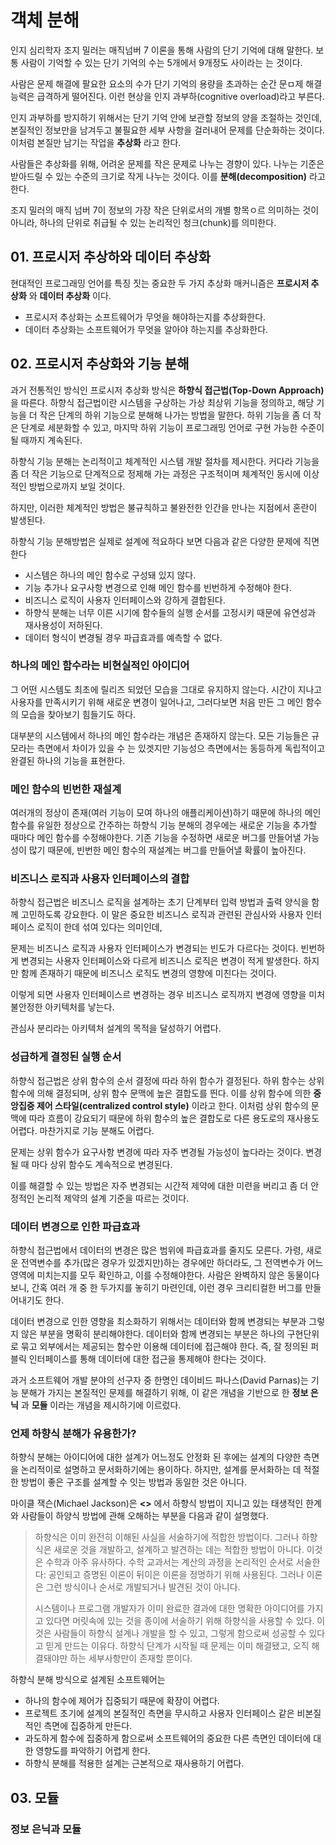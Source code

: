 # 객체 분해

인지 심리학자 조지 밀러는 매직넘버 7 이론을 통해 사람의 단기 기억에 대해 말한다.
보통 사람이 기억할 수 있는 단기 기억의 수는 5개에서 9개정도 사이라는 는 것이다.

사람은 문제 해결에 팔요한 요소의 수가 단기 기억의 용량을 초과하는 순간 문ㅁ제 해결 능력은 급격하게 떨어진다.
이런 현상을 인지 과부하(cognitive overload)라고 부른다.

인지 과부하를 방지하기 위해서는 단기 기억  안에 보관할 정보의 양을 조절하는 것인데, 본질적인 정보만을 남겨두고
불필요한 세부 사항을 걸러내어 문제를 단순화하는 것이다.
이처럼 본질만 남기는 작업을 **추상화** 라고 한다.

사람들은 추상화를 위해, 어려운 문제를 작은 문제로 나누는 경향이 있다. 나누는 기준은 받아드릴 수 있는 수준의 크기로
작게 나누는 것이다. 이를 **분해(decomposition)** 라고 한다.

조지 밀러의 매직 넘버 7이 정보의 가장 작은 단위로서의 개별 항목ㅇ르 의미하는 것이 아니라, 하나의 단위로 취급될 수 있는
논리적인 청크(chunk)를 의미한다.

## 01. 프로시저 추상하와 데이터 추상화
현대적인 프로그래밍 언어를 특징 짓는 중요한 두 가지 추상화 매커니즘은 **프로시저 추상화** 와 **데이터 추상화** 이다.

- 프로시저 추상화는 소프트웨어가 무엇을 해야하는지를 추상화한다.
- 데이터 추상화는 소프트웨어가 무엇을 알아야 하는지를 추상화한다.

## 02. 프로시저 추상화와 기능 분해
과거 전통적인 방식인 프로시저 추상화 방식은 **하향식 접근법(Top-Down Approach)** 을 따른다.
하향식 접근법이란 시스템을 구상하는 가상 최상위 기능을 정의하고, 해당 기능을 더 작은 단계의 하위 기능으로 분해해 나가는 방법을 말한다.
하위 기능을 좀 더 작은 단계로 세분화할 수 있고, 마지막 하위 기능이 프로그래밍 언어로 구현 가능한 수준이 될 때까지 계속된다.

하향식 기능 분해는 논리적이고 체계적인 시스템 개발 절차를 제시한다. 커다라 기능을 좀 더 작은 기능으로 단계적으로
정제해 가는 과정은 구조적이며 체계적인 동시에 이상적인 방법으로까지 보일 것이다.

하지만, 이러한 체계적인 방법은 불규칙하고 불완전한 인간을 만나는 지점에서 혼란이 발생된다.

하향식 기능 분해방법은 실제로 설계에 적요하다 보면 다음과 같은 다양한 문제에 직면한다
- 시스템은 하나의 메인 함수로 구성돼 있지 않다.
- 기능 추가나 요구사항 변경으로 인해 메인 함수를 빈번하게 수정해야 한다.
- 비즈니스 로직이 사용자 인터페이스와 강하게 결합된다.
- 하향식 분해는 너무 이른 시기에 함수들의 실행 순서를 고정시키 때문에 유연성과 재사용성이 저하된다.
- 데이터 형식이 변경될 경우 파급효과를 예측할 수 없다.

### 하나의 메인 함수라는 비현실적인 아이디어
그 어떤 시스템도 최초에 릴리즈 되었던 모습을 그대로 유지하지 않는다. 시간이 지나고 사용자를 만족시키기 위해 새로운 변경이 일어나고,
그러다보면 처음 만든 그 메인 함수의 모습을 찾아보기 힘들기도 하다.

대부분의 시스템에서 하나의 메인 함수라는 개념은 존재하지 않는다. 모든 기능들은 규모라는 측면에서 차이가 있을 수 는 있겟지만
기능성으 측면에서는 동등하게 독립적이고 완결된 하나의 기능을 표현한다.

### 메인 함수의 빈번한 재설계
여러개의 정상이 존재(여러 기능이 모여 하나의 애플리케이션)하기 때문에 하나의 메인 함수를 유일한 정상으로 간주하는 하향식 기능 분해의 경우에는
새로운 기능을 추가할 때마다 메인 함수를 수정해야한다. 기존 기능을 수정하면 새로운 버그를 만들어낼 가능성이 많기 때문에,
빈번한 메인 함수의 재설계는 버그를 만들어낼 확률이 높아진다.

### 비즈니스 로직과 사용자 인터페이스의 결합
하향식 접근법은 비즈니스 로직을 설계하는 초기 단계부터 입력 방법과 출력 양식을 함께 고민하도록 강요한다.
이 말은 중요한 비즈니스 로직과 관련된 관심사와 사용자 인터페이스 로직이 한데 섞여 있다는 의미인데,

문제는 비즈니스 로직과 사용자 인터페이스가 변경되는 빈도가 다르다는 것이다.
빈번하게 변경되는 사용자 인터페이스와 다르게 비즈니스 로직은 변경이 적게 발생한다.
하지만 함께 존재하기 때문에 비즈니스 로직도 변경의 영향에 미친다는 것이다.

이렇게 되면 사용자 인터페이스르 변경하는 경우 비즈니스 로직까지 변경에 영향을 미처 불안정한 아키텍처를 낳는다.

관심사 분리라는 아키텍처 설계의 목적을 달성하기 어렵다.

### 성급하게 결정된 실행 순서
하향식 접근법은 상위 함수의 순서 결정에 따라 하위 함수가 결정된다. 하위 함수는 상위 함수에 의해 결정되며, 상위 함수
문맥에 높은 결합도를 띈다. 이를 상위 함수에 의한 **중앙집중 제어 스타일(centralized control style)** 이라고 한다.
이처럼 상위 함수의 문맥에 따라 흐름이 강요되기 때문에 하위 함수의 높은 결합도로 다른 용도로의 재사용도 어렵다.
마찬가지로 기능 분해도 어렵다.

문제는 상위 함수가 요구사항 변경에 따라 자주 변경될 가능성이 높다라는 것이다. 변경될 때 마다 상위 함수도 계속적으로 변경된다.

이를 해결할 수 있는 방법은 자주 변경되는 시간적 제약에 대한 미련을 버리고 좀 더 안정적인 논리적 제약의 설계 기준을 따르는 것이다.

### 데이터 변경으로 인한 파급효과
하향식 접근법에서 데이터의 변경은 많은 범위에 파급효과를 줄지도 모른다.
가령, 새로운 전역변수를 추가(많은 경우가 있겠지만)하는 경우에만 하더라도, 그 전역변수가 어느 영역에 미치는지를 모두 확인하고, 이를 수정해야한다.
사람은 완벽하지 않은 동물이다보니, 간혹 여러 개 중 한 두가지를 놓히기 마련인데, 이런 경우 크리티컬한 버그를 만들어내기도 한다.

데이터 변경으로 인한 영향을 최소화하기 위해서는 데이터와 함께 변경되는 부분과 그렇지 않은 부분을 명확히 분리해야한다.
데이터와 함께 변경되는 부분은 하나의 구현단위로 묶고 외부에서는 제공되는 함수만 이용해 데이터에 접근해야 한다.
즉, 잘 정의된 퍼블릭 인터페이스를 통해 데이터에 대한 접근을 통제해야 한다는 것이다.

과거 소프트웨어 개발 분야의 선구자 중 한명인 데이비드 파나스(David Parnas)는 기능 분해가 가지는 본질적인 문제를 해결하기 위해,
이 같은 개념을 기반으로 한 **정보 은닉** 과 **모듈** 이라는 개념을 제시하기에 이르렀다.

### 언제 하향식 분해가 유용한가?
하향식 분해는 아이디어에 대한 설계가 어느정도 안정화 된 후에는 설계의 다양한 측면을 논리적이로 설명하고 문서화하기에는 용이하다.
하지만, 설계를 문서화하는 데 적절한 방법이 좋은 구조를 설계할 수 잇는 방법과 동일한 것은 아니다.

마이클 잭슨(Michael Jackson)은 **<<System Development>>** 에서 하향식 방법이 지니고 있는 태생적인 한계와 사람들이 하양식 방법에 관해 오해하는 부분을 다음과 같이 설명했다.

> 하향식은 이미 완전히 이해된 사실을 서술하기에 적합한 방법이다.
> 그러나 하향식은 새로운 것을 개발하고, 설계하고 발견하는 데는 적합한 방법이 아니다.
> 이것은 수학과 아주 유사하다. 수학 교과서는 계산의 과정을 논리적인 순서로 서술한다: 공인되고 증명된 이론이 뒤이은 이론을 정명하기 위해 사용된다.
> 그러나 이론은 그런 방식이나 순서로 개발되거나 발견된 것이 아니다.
> 
> 시스템이나 프로그램 개발자가 이미 완료한 결과에 대한 명확한 아이디어를 가지고 있다면 머릿속에 있는 것을 종이에 서술하기 위해 하향식을 사용할 수 있다.
> 이것은 사람들이 하향식 설계나 개발을 할 수 있고, 그렇게 함으로써 성공할 수 있다고 믿게 만드는 이유다.
> 하향식 단계가 시작될 때 문제는 이미 해결됐고, 오직 해결돼야만 하는 세부사항만이 존재할 뿐이다.

하향식 분해 방식으로 설계된 소프트웨어는
 - 하나의 함수에 제어가 집중되기 때문에 확장이 어렵다.
 - 프로젝트 초기에 설계의 본질적인 측면을 무시하고 사용자 인터페이스 같은 비본질적인 측면에 집중하게 만든다.
 - 과도하게 함수에 집중하게 함으로써 소프트웨어의 중요한 다른 측면인 데이터에 대한 영향도를 파악하기 어렵게 한다.
 - 하향식 분해를 적용한 설계는 근본적으로 재사용하기 어렵다.

## 03. 모듈

### 정보 은닉과 모듈

